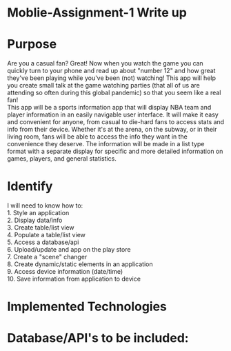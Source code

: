 # Moblie-Assignment-1 Write up
# Purpose #
Are you a casual fan? Great! Now when you watch the game you can quickly turn to your phone and read up about "number 12" and how great they've been playing while you've been (not) watching! This app will help you create small talk at the game watching parties (that all of us are attending so often during this global pandemic) so that you seem like a real fan!</br>
This app will be a sports information app that will display NBA team and player information in an easily navigable user interface. It will make it easy and convenient for anyone, from casual to die-hard fans to access stats and info from their device. Whether it's at the arena, on the subway, or in their living room, fans will be able to access the info they want in the convenience they deserve. The information will be made in a list type format with a separate display for specific and more detailed information on games, players, and general statistics.
# Identify #
I will need to know how to:
</br>1. Style an application
</br>2. Display data/info
</br>3. Create table/list view
</br>4. Populate a table/list view
</br>5. Access a database/api
</br>6. Upload/update and app on the play store
</br>7. Create a "scene" changer
</br>8. Create dynamic/static elements in an application
</br>9. Access device information (date/time)
</br>10. Save information from application to device
# Implemented Technologies #

# Database/API's to be included: #
